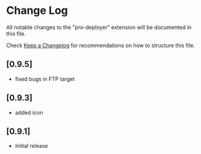 # Change Log

All notable changes to the "pro-deployer" extension will be documented in this file.

Check [Keep a Changelog](http://keepachangelog.com/) for recommendations on how to structure this file.

## [0.9.5]

-   fixed bugs in FTP target

## [0.9.3]

-   added icon

## [0.9.1]

-   Initial release
